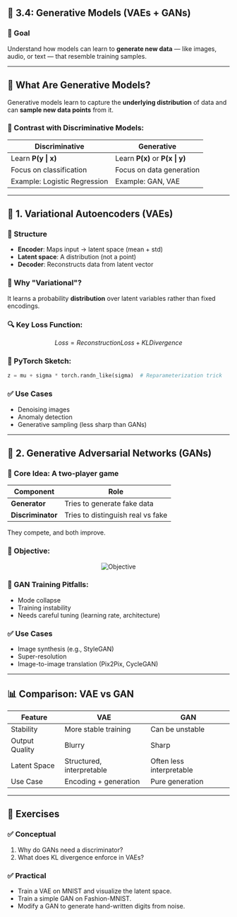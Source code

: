 
## 📘 3.4: **Generative Models** (VAEs + GANs)

### 🎯 Goal

Understand how models can learn to **generate new data** — like images, audio, or text — that resemble training samples.

---

## 🧠 What Are Generative Models?

Generative models learn to capture the **underlying distribution** of data and can **sample new data points** from it.

### 🔄 Contrast with Discriminative Models:

| Discriminative               | Generative                          |
| ---------------------------- | ----------------------------------- |
| Learn **P(y \| x)**          | Learn **P(x)** or **P(x \| y)**     |
| Focus on classification      | Focus on data generation            |
| Example: Logistic Regression | Example: GAN, VAE                   |

---

## 🔮 1. **Variational Autoencoders (VAEs)**

### 🔹 Structure

* **Encoder**: Maps input → latent space (mean + std)
* **Latent space**: A distribution (not a point)
* **Decoder**: Reconstructs data from latent vector

### 🧠 Why "Variational"?

It learns a probability **distribution** over latent variables rather than fixed encodings.

### 🔍 Key Loss Function:

```math
  Loss = Reconstruction  Loss + KL  Divergence
```


### 🔧 PyTorch Sketch:

```python
z = mu + sigma * torch.randn_like(sigma)  # Reparameterization trick
```

### ✅ Use Cases

* Denoising images
* Anomaly detection
* Generative sampling (less sharp than GANs)

---

## 🧨 2. **Generative Adversarial Networks (GANs)**

### 🔹 Core Idea: A two-player game

| Component         | Role                              |
| ----------------- | --------------------------------- |
| **Generator**     | Tries to generate fake data       |
| **Discriminator** | Tries to distinguish real vs fake |

They compete, and both improve.

### 🎯 Objective:

<p align="center">
  <img src="https://github.com/user-attachments/assets/91121f23-ea57-4b16-87b8-d0400e6ab0cf " alt="Objective " />
</p>

### 🔧 GAN Training Pitfalls:

* Mode collapse
* Training instability
* Needs careful tuning (learning rate, architecture)

### ✅ Use Cases

* Image synthesis (e.g., StyleGAN)
* Super-resolution
* Image-to-image translation (Pix2Pix, CycleGAN)

---

## 📊 Comparison: VAE vs GAN

| Feature        | VAE                       | GAN                      |
| -------------- | ------------------------- | ------------------------ |
| Stability      | More stable training      | Can be unstable          |
| Output Quality | Blurry                    | Sharp                    |
| Latent Space   | Structured, interpretable | Often less interpretable |
| Use Case       | Encoding + generation     | Pure generation          |

---

## 🧪 Exercises

### ✅ Conceptual

1. Why do GANs need a discriminator?
2. What does KL divergence enforce in VAEs?

### ✅ Practical

* Train a VAE on MNIST and visualize the latent space.
* Train a simple GAN on Fashion-MNIST.
* Modify a GAN to generate hand-written digits from noise.

